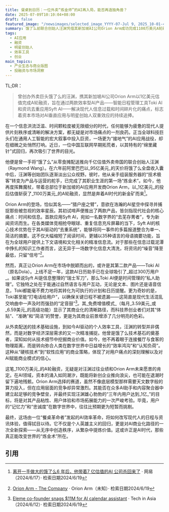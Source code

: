 ```yaml
---
title: 餐桌到日历：一位外卖“炼金师”的AI再入局，能否再造独角兽？
date: 2025-07-09T10:10:04+08:00
draft: false
featured_image: "/newsimages/selected_image_YYYY-07-Jul 9, 2025_10-01-48-523.jpg"
summary: 饿了么前联合创始人汪渊凭借其新加坡AI公司Orion Arm成功完成1100万美元A轮融资，投后估值达1亿美元，标志着他带着瞄准效率提升的AI产品Toki AI和Syft AI再次回归科技创业舞台。此举不仅是明星创始人效应与资本对AI应用层热情的结合，更预示着对信息过载和时间管理痛点的商业化深耕，旨在构建下一代个人与团队效率工具。
tags: 
  - AI应用
  - 融资
  - 明星创始人
  - 效率工具
  - 创业
main_topics: 
  - 产业生态与商业版图
  - 投融资与市场洞察
---
```


TL;DR：
>曾创办外卖巨头饿了么的汪渊，携其新加坡AI公司Orion Arm以1亿美元估值完成A轮融资，旨在通过两款效率型AI产品——智能日程管理工具Toki AI和资讯去重应用Syft AI——解决现代人信息过载和时间碎片化的痛点，标志着资本市场对AI垂直应用与明星创始人双重效应的持续追捧。

在一个信息洪流泛滥、时间颗粒度被无限细分的时代，任何能够为疲惫的现代人提供片刻秩序或清晰的解决方案，都无疑是对市场痛点的一剂良药。正当全球科技巨头们在通用人工智能的宏大叙事中投入巨资，一场更为“接地气”的AI应用战役，却在细微之处悄然打响。近日，一位中国互联网早期拓荒者，以其特有的“绵里藏针”式回归，再次吸引了世界的目光。

他便是曾一手将“饿了么”从零食摊配送推向千亿估值外卖帝国的联合创始人汪渊（Raymond Wang）。在六年前阿里巴巴以_95亿美元_的天价将饿了么全盘收入囊中后，汪渊等创始团队逐渐淡出公众视野。彼时，他从亲手组装服务器的“技术极客”转变为产品与运营的舵手，已完成了其职业生涯的第一场“炼金术”。如今，他再度挥舞魔杖，带着总部位于新加坡的AI应用开发商Orion Arm，以_1亿美元_的投后估值斩获了_1100万美元_的A轮融资，显然是奔着AI时代的新金矿而来[^1]。

Orion Arm的登场，恰似其名——“猎户座之臂”，意欲在浩瀚的AI星空中探寻并捕捉那些被忽视的效率星辰。其初试啼声便推出了两款产品，皆剑指现代社会的核心痛点：时间和信息。首款应用Syft AI，宛如一名数字界的“去芜存菁者”，专为新闻资讯而生。在各类媒体竞相抢夺眼球、重复信息充斥屏幕的当下，Syft AI的核心技术优势在于其AI驱动的“去重系统”，能够将同一事件的多篇报道整合为单一、简洁的摘要。这不仅大幅缩短了阅读时间，更辅以35种语言的母语摘要功能，旨在为全球用户提供上下文语境和文化相关的精准信息流。对于那些在信息过载泥潭中挣扎的知识工作者而言，这无异于一场数字化信息大清洗，将资讯的“噪音”降至最低，只留“信号”[^2]。

然而，真正让Orion Arm在市场中脱颖而出的，或许是其第二款产品——Toki AI（原名Dola）。上线不足一年，这款AI日历助手已在全球吸引了_超过300万用户_。如果说Syft AI是信息整理的“瑞士军刀”，那么Toki AI便是时间管理的“私人助理”。它独特之处在于能通过自然语言与用户互动，无论是文本、图片还是语音信息，Toki都能毫不费力地将其转化为可执行的计划和日历提醒。更为奇妙的是，Toki甚至能“打电话给用户”，以确保关键日程不被遗漏——这简直是现代生活混乱交响曲中一声及时而强劲的“定音鼓”[^3]。其_免费增值模式_（每月_3.59美元_或_6.59美元_的高级功能）显示了其商业化的清晰路径，而科技界创业者们对其“体贴”、“准确”和“简洁”的赞誉，更是为其商业前景增添了几分明亮的色彩。

从外卖配送的技术基础设施，到如今AI驱动的个人效率工具，汪渊的转型并非偶然，而是对数字经济深层需求的又一次精准捕捉。他曾是饿了么技术基石的奠基者，深知如何从技术细节中挖掘商业价值。如今，他不再着眼于连接餐厅与食客的物理距离，而是转向弥合人类在数字世界中日益增长的“效率鸿沟”和“认知负荷”。这种从“硬核技术”到“软性应用”的商业策略，体现了对用户痛点的深刻理解以及对AI赋能商业模式的信心。

这笔_1100万美元_的A轮融资，无疑是对汪渊过往业绩和Orion Arm未来愿景的肯定。在AI领域，资本的涌入如同潮汐，既能将新创企业推向浪尖，也可能在退潮时留下遍地残骸。Orion Arm选择的赛道，虽然不像底层模型那样需要天文数字般的算力投入，但在应用层面的竞争却异常激烈。其能否在众多AI助手和内容聚合器中建立起足够的竞争壁垒，并最终实现汪渊雄心勃勃的“三年内用户达到_1亿_”的目标，将是对其产品粘性、用户体验和市场拓展能力的一次严峻考验。毕竟，用户的“记忆力”和“忠诚度”在数字世界中，往往比预期更为短暂而挑剔。

最终，这场由一位“餐桌革命者”发起的AI效率革命，将如何改写现代人的日程与资讯体验，值得拭目以待。它不仅是个人英雄主义的回归，更是对AI商业化路径的一次全新探索——从无序中创造秩序，从繁杂中提炼价值。这或许正是AI时代，那些真正能改变世界的“炼金术”所在。

## 引用

[^1]: [离开一手做大的饿了么6 年后，他带着7 亿估值的AI 公司杀回来了](https://www.163.com/dy/article/K3UUPA7O05566ZHB.html) · 网易（2024/6/17）· 检索日期2024/6/19
[^2]: [Orion Arm - The Company](https://orionarm.ai/) · Orion Arm（未知）· 检索日期2024/6/19
[^3]: [Eleme co-founder snags $11M for AI calendar assistant](https://www.linkedin.com/posts/tech-in-asia_eleme-co-founder-snags-11m-for-ai-calendar-activity-7344955176937562112-aq0r) · Tech in Asia（2024/6/12）· 检索日期2024/6/19
[^4]: [离开一手做大的饿了么 6 年后，他带着 7 亿估值的 AI 公司杀回来了](https://mp.weixin.qq.com/s/j5og_WqVkCjg8wEcj0q61g) · AI 前线（2024/6/17）· 检索日期2024/6/19
